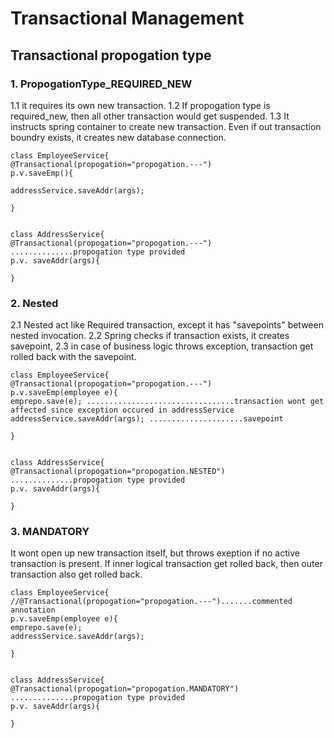 # Transactional Management

## Transactional propogation type

### 1. PropogationType_REQUIRED_NEW
1.1 it requires its own new transaction.
1.2 If propogation type is required_new, then all other transaction would get suspended.
1.3 It instructs spring container to create new transaction. Even if out transaction boundry exists, it creates new database connection.

```
class EmployeeService{
@Transactional(propogation="propogation.---")
p.v.saveEmp(){

addressService.saveAddr(args);

}


class AddressService{
@Transactional(propogation="propogation.---") ..............propogation type provided
p.v. saveAddr(args){

}
```
   
### 2. Nested
 2.1 Nested act like Required transaction, except it has "savepoints" between nested invocation.
2.2 Spring checks if transaction exists, it creates savepoint,
2.3 in case of business logic throws exception, transaction get rolled back with the savepoint.
   
```
class EmployeeService{
@Transactional(propogation="propogation.---")
p.v.saveEmp(employee e){
emprepo.save(e); .................................transaction wont get affected since exception occured in addressService
addressService.saveAddr(args); .....................savepoint

}


class AddressService{
@Transactional(propogation="propogation.NESTED") ..............propogation type provided
p.v. saveAddr(args){

}
```
### 3. MANDATORY
It wont open up new transaction itself, but throws exeption if no active transaction is present.
If inner logical transaction get rolled back, then outer transaction also get rolled back.

```
class EmployeeService{
//@Transactional(propogation="propogation.---").......commented annotation
p.v.saveEmp(employee e){
emprepo.save(e); 
addressService.saveAddr(args); 

}


class AddressService{
@Transactional(propogation="propogation.MANDATORY") ..............propogation type provided
p.v. saveAddr(args){

}
```    
     
